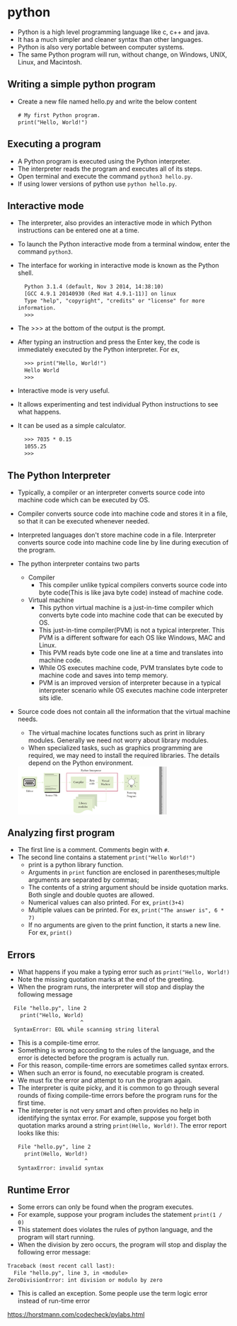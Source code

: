 # python

- Python is a high level programming language like c, c++ and java.
- It has a much simpler and cleaner syntax than other languages.
- Python is also very portable between computer systems.
- The same Python program will run, without change, on Windows, UNIX, Linux, and Macintosh.

## Writing a simple python program

- Create a new file named hello.py and write the below content

    ```
    # My first Python program. 
    print("Hello, World!")
    ```
  
## Executing a program

- A Python program is executed using the Python interpreter.
- The interpreter reads the program and executes all of its steps.
- Open terminal and execute the command `python3 hello.py`.
- If using lower versions of python use `python hello.py`.

## Interactive mode

- The interpreter, also provides an interactive mode in which Python instructions can be entered one at a time.
- To launch the Python interactive mode from a terminal window, enter the command `python3`.
- The interface for working in interactive mode is known as the Python shell.

        Python 3.1.4 (default, Nov 3 2014, 14:38:10)
        [GCC 4.9.1 20140930 (Red Hat 4.9.1-11)] on linux
        Type "help", "copyright", "credits" or "license" for more information. 
        >>>

- The >>> at the bottom of the output is the prompt.
- After typing an instruction and press the Enter key, the code is immediately executed by the Python interpreter. For ex,

        >>> print("Hello, World!") 
        Hello World
        >>>

- Interactive mode is very useful.
- It allows experimenting and test individual Python instructions to see what happens.
- It can be used as a simple calculator.

        >>> 7035 * 0.15 
        1055.25
        >>>

## The Python Interpreter

- Typically, a compiler or an interpreter converts source code into machine code which can be executed by OS.
- Compiler converts source code into machine code and stores it in a file, so that it can be executed whenever needed.
- Interpreted languages don't store machine code in a file. Interpreter converts source code into machine code line by line during execution of the program.
- The python interpreter contains two parts
  - Compiler
    - This compiler unlike typical compilers converts source code into byte code(This is like java byte code) instead of machine code.
  - Virtual machine
    - This python virtual machine is a just-in-time compiler which converts byte code into machine code that can be executed by OS.
    - This just-in-time compiler(PVM) is not a typical interpreter. This PVM is a different software for each OS like Windows, MAC and Linux.
    - This PVM reads byte code one line at a time and translates into machine code.
    - While OS executes machine code, PVM translates byte code to machine code and saves into temp memory.
    - PVM is an improved version of interpreter because in a typical interpreter scenario while OS executes machine code interpreter sits idle.
- Source code does not contain all the information that the virtual machine needs.
  - The virtual machine locates functions such as print in library modules. Generally we need not worry about library modules.
  - When specialized tasks, such as graphics programming are required, we may need to install the required libraries. The details depend on the Python environment.
  

  <img src="images/python_interpreter.png" alt="Python Interpreter" align="middle" width="70%">

## Analyzing first program

- The first line is a comment. Comments begin with `#`.
- The second line contains a statement `print("Hello World!")`
  - print is a python library function.
  - Arguments in `print` function are enclosed in parentheses;multiple arguments are separated by commas;
  - The contents of a string argument should be inside quotation marks. Both single and double quotes are allowed.
  - Numerical values can also printed. For ex, `print(3+4)`
  - Multiple values can be printed. For ex, `print("The answer is", 6 * 7)`
  - If no arguments are given to the print function, it starts a new line. For ex, `print()`

## Errors

- What happens if you make a typing error such as `print("Hello, World!)`
- Note the missing quotation marks at the end of the greeting.
- When the program runs, the interpreter will stop and display the following message
  
```
  File "hello.py", line 2 
    print("Hello, World) 
                       ^
  SyntaxError: EOL while scanning string literal
  ```
- This is a compile-time error.
- Something is wrong according to the rules of the language, and the error is detected before the program is actually run.
- For this reason, compile-time errors are sometimes called syntax errors.
- When such an error is found, no executable program is created.
- We must fix the error and attempt to run the program again.
- The interpreter is quite picky, and it is common to go through several rounds of fixing compile-time errors 
  before the program runs for the first time.
- The interpreter is not very smart and often provides no help in identifying the syntax error. 
  For example, suppose you forget both quotation marks around a string `print(Hello, World!)`.
  The error report looks like this:
  ```
  File "hello.py", line 2 
    print(Hello, World!)
                       ^ 
  SyntaxError: invalid syntax
  ```

## Runtime Error

- Some errors can only be found when the program executes.
- For example, suppose your program includes the statement `print(1 / 0)`
- This statement does violates the rules of python language, and the program will start running.
- When the division by zero occurs, the program will stop and display the following error message:
```
Traceback (most recent call last):
  File "hello.py", line 3, in <module>
ZeroDivisionError: int division or modulo by zero
```
- This is called an exception. Some people use the term logic error instead of run-time error

https://horstmann.com/codecheck/pylabs.html